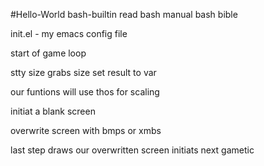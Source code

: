 #Hello-World
bash-builtin 
read
bash manual
bash bible


init.el  -  my emacs config file

start of game loop

stty size grabs size
set result to var

our funtions will use thos for scaling

initiat a blank screen

overwrite screen with bmps or xmbs

last step draws our overwritten screen
initiats next gametic

